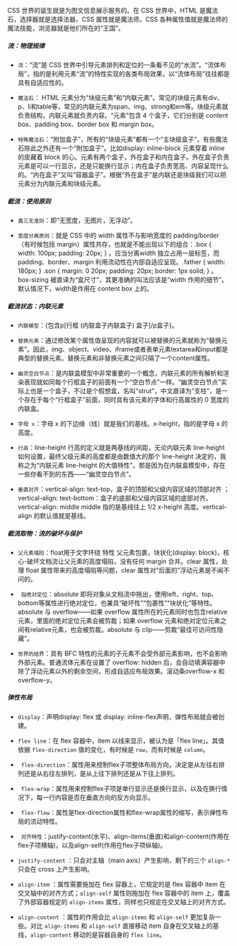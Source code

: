 CSS 世界的诞生就是为图文信息展示服务的。在 CSS 世界中，HTML 是魔法石，选择器就是选择法器，CSS 属性就是魔法师，CSS 各种属性值就是魔法师的魔法技能，浏览器就是他们所在的“王国”。



##### 流：物理规律

- `流`：“流”是 CSS 世界中引导元素排列和定位的一条看不见的“水流”。“流体布局”，指的是利用元素“流”的特性实现的各类布局效果，以“流体布局”往往都是具有自适应性的。

- `魔法石`： HTML 元素分为“块级元素”和“内联元素”。常见的块级元素有div、p、li和table等，常见的内联元素为span、img、strong和em等。块级元素就负责结构，内联元素就负责内容。“元素”包含 4 个盒子，它们分别是 content box、padding box、border box 和 margin box。

- `特殊魔法石`：“附加盒子”，所有的“块级元素”都有一个“主块级盒子”，有些魔法石除此之外还有一个“附加盒子”。比如display: inline-block 元素穿着 inline 的皮藏着 block 的心。元素有两个盒子，外在盒子和内在盒子。外在盒子负责元素是可以一行显示，还是只能换行显示；内在盒子负责宽高、内容呈现什么的。“内在盒子”又叫“容器盒子”。根据“外在盒子”是内联还是块级我们可以把元素分为内联元素和块级元素。

  

##### 截流：使用原则

- `鑫三无准则`：即“无宽度，无图片，无浮动”。

- `宽度分离原则`：就是 CSS 中的 width 属性不与影响宽度的 padding/border（有时候包括 margin）属性共存，也就是不能出现以下的组合：.box { width: 100px; padding: 20px; } 。应当分离width 独立占用一层标签，而padding、border、margin 利用流动性在内部自适应呈现。.father {  width: 180px; } .son {  margin: 0 20px;  padding: 20px;  border: 1px solid; } 。box-sizing 被直译为“盒尺寸”，其更准确的叫法应该是“width 作用的细节”。默认情况下，width是作用在 content box 上的。

  

##### 截流状态：内联元素

- `内联模型`：{包含p[行框 (内联盒子内联盒子) 盒子]/p盒子}。

- `替换元素`：通过修改某个属性值呈现的内容就可以被替换的元素就称为“替换元素”。因此，img、object、video、iframe或者表单元素textarea和input都是典型的替换元素。替换元素和非替换元素之间只隔了一个content属性。

  

- `幽灵空白节点`：是内联盒模型中非常重要的一个概念，内联元素的所有解析和渲染表现就如同每个行框盒子的前面有一个“空白节点”一样。“幽灵空白节点”实际上也是一个盒子，不过是个假想盒，名叫“strut”，中文直译为“支柱”，是一个存在于每个“行框盒子”前面，同时具有该元素的字体和行高属性的 0 宽度的内联盒。

- `字母 x`：字母 x 的下边缘（线）就是我们的基线。x-height，指的是字母 x 的高度。

- `行高`：line-height 行高的定义就是两基线的间距，无论内联元素 line-height 如何设置，最终父级元素的高度都是由数值大的那个 line-height 决定的，我称之为“内联元素 line-height 的大值特性”。那是因为在内联盒模型中，存在一些你看不到的东西——“幽灵空白节点”。

- `垂直对齐`：vertical-align: text-top，盒子的顶部和父级内容区域的顶部对齐 ；vertical-align: text-bottom：盒子的底部和父级内容区域的底部对齐。vertical-align: middle middle 指的是基线往上 1/2 x-height 高度。vertical-align 的默认值就是基线。

  

##### 截流取物：流的破坏与保护

- `父元素塌陷`：float用于文字环绕 特性 父元素包裹，块状化(display: block)，核心-破坏文档流让父元素的高度塌陷，没有任何 margin 合并。clear 属性，处理 float 属性带来的高度塌陷等问题，clear 属性对“后面的”浮动元素是不闻不问的。

- ` 指绝对定位`：absolute 即将对象从文档流中拖出，使用left、right、top、bottom等属性进行绝对定位，也兼具“破坏性”“包裹性”“块状化”等特性。absolute 与 overflow——如果 overflow 属性所在的元素同时也包含relative元素，里面的绝对定位元素会被剪裁；如果 overflow 元素和绝对定位元素之间有relative元素，也会被剪裁。absolute 与 clip——剪裁“最佳可访问性隐藏”。

- `世界的结界`：具有 BFC 特性的元素的子元素不会受外部元素影响，也不会影响外部元素。普通流体元素在设置了 overflow: hidden 后，会自动填满容器中除了浮动元素以外的剩余空间，形成自适应布局效果。滚动条overflow-x 和 overflow-y。

  

##### 弹性布局

- `display`：声明display: flex 或 display: inline-flex声明，弹性布局就会被创建。

  

- `flex line`：在 flex 容器中，item 以线来显示，被认为是「flex line」。其值依据 `flex-direction` 值的变化，有时候是 `row`，而有时候是 `column`。

- ` flex-direction`：属性用来控制flex子项整体布局方向，决定是从左往右排列还是从右往左排列，是从上往下排列还是从下往上排列。

- ` flex-wrap`：属性用来控制flex子项是单行显示还是换行显示，以及在换行情况下，每一行内容是否在垂直方向的反方向显示。

- ` flex-flow`：属性是flex-direction属性和flex-wrap属性的缩写，表示弹性布局的流动特性。

  

- ` 对齐特性`：justify-content(水平)、align-items(垂直)和align-content(作用在flex子项横轴)，以及align-self(作用在flex子项纵轴)。

- `justify-content` ：只会对主轴（main axis）产生影响，剩下的三个 `align-*` 只会在 cross 上产生影响。

- `align-item` ：属性需要施加在 flex 容器上，它规定的是 flex 容器中 item 在交叉轴中的对齐方式；`align-self` 属性则施加在 flex 容器中的 item 上，覆盖了外部容器规定的 `align-items` 属性，同样也只规定在交叉轴上的对齐方式。

- `align-content` ：属性的作用会比 `align-items` 和 `align-self` 更加复杂一些。对比 `align-items` 和 `align-self` 直接移动 item 自身在交叉轴上的基线，`align-content` 移动的是容器自身的 `flex line`。
